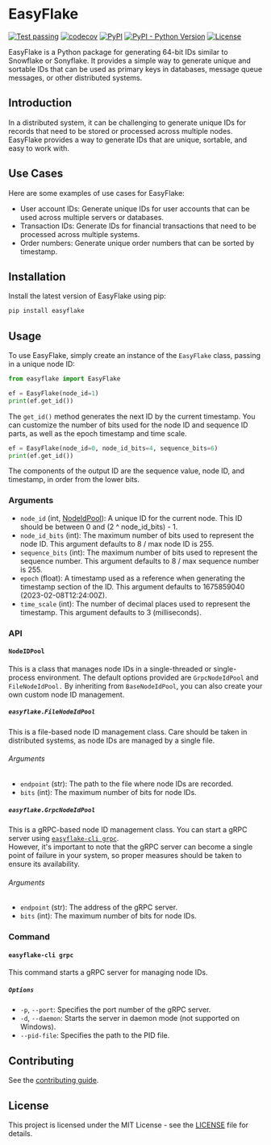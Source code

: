 # EasyFlake

[![Test passing](https://github.com/tsuperis/easyflake/actions/workflows/test.yml/badge.svg)](https://github.com/tsuperis/easyflake/actions/workflows/test.yml)
[![codecov](https://codecov.io/gh/tsuperis/easyflake/branch/main/graph/badge.svg?token=3TIHGMYN1G)](https://codecov.io/gh/tsuperis/easyflake)
[![PyPI](https://img.shields.io/pypi/v/easyflake)](https://pypi.org/project/easyflake/)
[![PyPI - Python Version](https://img.shields.io/pypi/pyversions/easyflake)](https://pypi.org/project/easyflake/)
[![License](https://img.shields.io/github/license/tsuperis/easyflake)](https://github.com/tsuperis/easyflake/blob/main/LICENSE)

EasyFlake is a Python package for generating 64-bit IDs similar to Snowflake or Sonyflake. It provides a simple way to generate unique and sortable IDs that can be used as primary keys in databases, message queue messages, or other distributed systems.

## Introduction

In a distributed system, it can be challenging to generate unique IDs for records that need to be stored or processed across multiple nodes. EasyFlake provides a way to generate IDs that are unique, sortable, and easy to work with.


## Use Cases

Here are some examples of use cases for EasyFlake:

* User account IDs: Generate unique IDs for user accounts that can be used across multiple servers or databases.
* Transaction IDs: Generate IDs for financial transactions that need to be processed across multiple systems.
* Order numbers: Generate unique order numbers that can be sorted by timestamp.

## Installation

Install the latest version of EasyFlake using pip:

```bash
pip install easyflake
```

## Usage

To use EasyFlake, simply create an instance of the `EasyFlake` class, passing in a unique node ID:

```python
from easyflake import EasyFlake

ef = EasyFlake(node_id=1)
print(ef.get_id())
```

The `get_id()` method generates the next ID by the current timestamp. You can customize the number of bits used for the node ID and sequence ID parts, as well as the epoch timestamp and time scale.

```python
ef = EasyFlake(node_id=0, node_id_bits=4, sequence_bits=6)
print(ef.get_id())
```

The components of the output ID are the sequence value, node ID, and timestamp, in order from the lower bits.

### Arguments

* `node_id` (int, [NodeIdPool](#nodeidpool)): A unique ID for the current node. This ID should be between 0 and (2 ^ node_id_bits) - 1.
* `node_id_bits` (int): The maximum number of bits used to represent the node ID. This argument defaults to 8 / max node ID is 255.
* `sequence_bits` (int): The maximum number of bits used to represent the sequence number. This argument defaults to 8 / max sequence number is 255.
* `epoch` (float): A timestamp used as a reference when generating the timestamp section of the ID. This argument defaults to 1675859040 (2023-02-08T12:24:00Z).
* `time_scale` (int): The number of decimal places used to represent the timestamp. This argument defaults to 3 (milliseconds).

### API

#### `NodeIDPool`

This is a class that manages node IDs in a single-threaded or single-process environment. The default options provided are `GrpcNodeIdPool` and `FileNodeIdPool.` By inheriting from `BaseNodeIdPool`, you can also create your own custom node ID management.

##### `easyflake.FileNodeIdPool`

This is a file-based node ID management class. Care should be taken in distributed systems, as node IDs are managed by a single file.

###### Arguments

* `endpoint` (str): The path to the file where node IDs are recorded.
* `bits` (int): The maximum number of bits for node IDs.

##### `easyflake.GrpcNodeIdPool`

This is a gRPC-based node ID management class.
You can start a gRPC server using [`easyflake-cli grpc`](#easyflake-cli-grpc).  
However, it's important to note that the gRPC server can become a single point of failure in your system, so proper measures should be taken to ensure its availability.

###### Arguments

* `endpoint` (str): The address of the gRPC server.
* `bits` (int): The maximum number of bits for node IDs.

### Command

#### `easyflake-cli grpc`

This command starts a gRPC server for managing node IDs.

##### `Options`

* `-p`, `--port`: Specifies the port number of the gRPC server.
* `-d`, `--daemon`: Starts the server in daemon mode (not supported on Windows).
* `--pid-file`: Specifies the path to the PID file.

## Contributing

See the [contributing guide](https://github.com/tsuperis/easyflake/blob/main/CONTRIBUTING.md).

## License

This project is licensed under the MIT License - see the [LICENSE](https://github.com/tsuperis/easyflake/blob/main/LICENSE) file for details.
